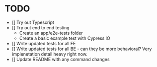 # TODO

- [] Try out Typescript
- [] Try out end to end testing
  - Create an app/e2e-tests folder
  - Create a basic example test with Cypress IO
- [] Write updated tests for all FE
- [] Write updated tests for all BE - can they be more behavioral? Very implenetation detail heavy right now.
- [] Update README with any command changes